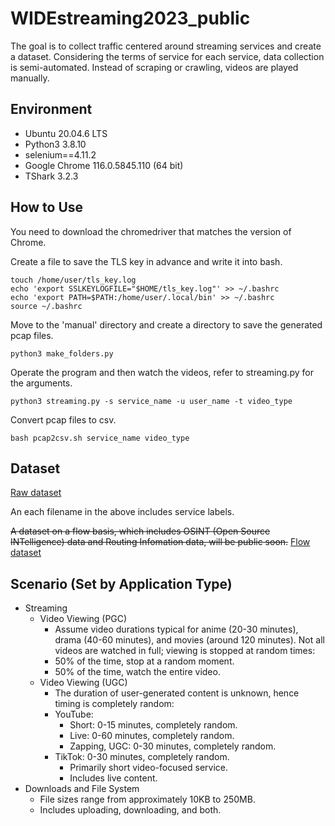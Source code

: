 # WIDEstreaming2023_public
The goal is to collect traffic centered around streaming services and create a dataset. Considering the terms of service for each service, data collection is semi-automated. Instead of scraping or crawling, videos are played manually.

## Environment

- Ubuntu 20.04.6 LTS
- Python3 3.8.10
- selenium==4.11.2
- Google Chrome 116.0.5845.110 (64 bit)
- TShark 3.2.3 


## How to Use

You need to download the chromedriver that matches the version of Chrome.

Create a file to save the TLS key in advance and write it into bash.

```
touch /home/user/tls_key.log
echo 'export SSLKEYLOGFILE="$HOME/tls_key.log"' >> ~/.bashrc
echo 'export PATH=$PATH:/home/user/.local/bin' >> ~/.bashrc
source ~/.bashrc
```

Move to the 'manual' directory and create a directory to save the generated pcap files.
```
python3 make_folders.py
```

Operate the program and then watch the videos, refer to streaming.py for the arguments.
```
python3 streaming.py -s service_name -u user_name -t video_type
```

Convert pcap files to csv.
```
bash pcap2csv.sh service_name video_type
```

## Dataset
[Raw dataset](https://drive.google.com/drive/folders/17dYY7POuN2-8fTw8hxO6VPtW8BD2Lvdm?usp=sharing)

An each filename in the above includes service labels.

~~A dataset on a flow basis, which includes OSINT (Open Source INTelligence) data and Routing Infomation data, will be public soon.~~
[Flow dataset](https://drive.google.com/drive/folders/1UFEem5v-rOZEFKexTe8wqmMqWK6osmwV?usp=drive_link)


## Scenario (Set by Application Type)
- Streaming
  - Video Viewing (PGC)
    - Assume video durations typical for anime (20-30 minutes), drama (40-60 minutes), and movies (around 120 minutes). Not all videos are watched in full; viewing is stopped at random times:
    - 50% of the time, stop at a random moment.
    - 50% of the time, watch the entire video.
  - Video Viewing (UGC)
    - The duration of user-generated content is unknown, hence timing is completely random:
    - YouTube:
      - Short: 0-15 minutes, completely random.
      - Live: 0-60 minutes, completely random.
      - Zapping, UGC: 0-30 minutes, completely random.
    - TikTok: 0-30 minutes, completely random.
      - Primarily short video-focused service.
      - Includes live content.
- Downloads and File System
  - File sizes range from approximately 10KB to 250MB.
  - Includes uploading, downloading, and both.
